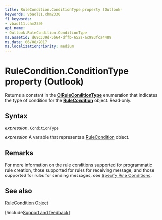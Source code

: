 ```yaml
---
title: RuleCondition.ConditionType property (Outlook)
keywords: vbaol11.chm2330
f1_keywords:
- vbaol11.chm2330
api_name:
- Outlook.RuleCondition.ConditionType
ms.assetid: d695339d-5b64-dffb-652e-ac993fca4489
ms.date: 06/08/2017
ms.localizationpriority: medium
---
```



# RuleCondition.ConditionType property (Outlook)

Returns a constant in the **[OlRuleConditionType](Outlook.OlRuleConditionType.md)** enumeration that indicates the type of condition for the **[RuleCondition](Outlook.RuleCondition.md)** object. Read-only.


## Syntax

_expression_. `ConditionType`

_expression_ A variable that represents a [RuleCondition](Outlook.RuleCondition.md) object.


## Remarks

For more information on the rule conditions supported for programmatic rule creation, those supported for rules for receiving message, and those supported for rules for sending messages, see [Specify Rule Conditions](../outlook/How-to/Rules/specifying-rule-conditions.md).


## See also


[RuleCondition Object](Outlook.RuleCondition.md)

[!include[Support and feedback](~/includes/feedback-boilerplate.md)]